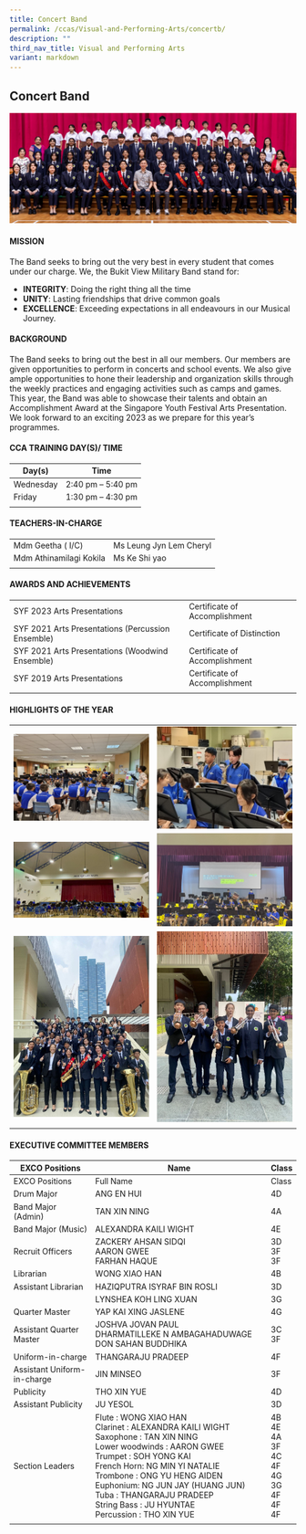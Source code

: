 ```yaml
---
title: Concert Band
permalink: /ccas/Visual-and-Performing-Arts/concertb/
description: ""
third_nav_title: Visual and Performing Arts
variant: markdown
---
```

## Concert Band

![](/images/CCA%20Page/Group%20Photo/Concert_Band_Formal.jpg)

#### MISSION

The Band seeks to bring out the very best in every student that comes under our charge.
We, the Bukit View Military Band stand for:
*	**INTEGRITY**: Doing the right thing all the time
*	**UNITY**: Lasting friendships that drive common goals
*	**EXCELLENCE**: Exceeding expectations in all endeavours in our Musical Journey.

#### BACKGROUND

The Band seeks to bring out the best in all our members. Our members are given opportunities to perform in concerts and school events. We also give ample opportunities to hone their leadership and organization skills through the weekly practices and engaging activities such as camps and games. This year, the Band was able to showcase their talents and obtain an Accomplishment Award at the Singapore Youth Festival Arts Presentation. We look forward to an exciting 2023 as we prepare for this year’s programmes.​

#### CCA TRAINING DAY(S)/ TIME

| Day(s)  |  Time |
|---|---|
| Wednesday  |  2:40 pm – 5:40 pm |
| Friday  | 1:30 pm – 4:30 pm  |
|   |   |


#### TEACHERS-IN-CHARGE

|   |   |
|---|---|
| Mdm Geetha ( I/C)  |  Ms Leung Jyn Lem Cheryl |
|  Mdm Athinamilagi Kokila|   Ms Ke Shi yao|
|   |   |

#### AWARDS AND ACHIEVEMENTS

|   |   |
|---|---|
| SYF 2023 Arts Presentations  | Certificate of Accomplishment  |
|  SYF 2021 Arts Presentations (Percussion Ensemble) | Certificate of Distinction  |
| SYF 2021 Arts Presentations (Woodwind Ensemble)  | Certificate of Accomplishment  |
| SYF 2019 Arts Presentations  | Certificate of Accomplishment  |
|   |   |

#### HIGHLIGHTS OF THE YEAR 

|   |   |  
|---|---|
|![](/images/CCA%20Page/Visual%20and%20Performing%20Arts/Concert%20Band/cca%20awareness.jpg)|![](/images/CCA%20Page/Visual%20and%20Performing%20Arts/Concert%20Band/cca%20awareness%202.jpg)|
|![](/images/CCA%20Page/Visual%20and%20Performing%20Arts/Concert%20Band/music%20exchange%20with%20monfort%20sec.png)|![](/images/CCA%20Page/Visual%20and%20Performing%20Arts/Concert%20Band/music%20exchange%20with%20pasir%20ris%20sec.png)|
|![](/images/CCA%20Page/Visual%20and%20Performing%20Arts/Concert%20Band/syf%202023%201.jpg)|![](/images/CCA%20Page/Visual%20and%20Performing%20Arts/Concert%20Band/syf%202023%202.jpg)|
|   |   |

#### EXECUTIVE COMMITTEE MEMBERS

|  EXCO Positions | Name  | Class  |
|---|---|---|
| EXCO Positions	| Full Name	| Class|
| Drum Major	| ANG EN HUI	| 4D|
| Band Major (Admin) |	TAN XIN NING|	4A|
| Band Major (Music)	| ALEXANDRA KAILI WIGHT|	4E|
| Recruit Officers	| ZACKERY AHSAN SIDQI <br>AARON GWEE<br>FARHAN HAQUE|3D<br>3F<br>3F|
| Librarian	| WONG XIAO HAN|	4B|
| Assistant Librarian|	HAZIQPUTRA ISYRAF BIN ROSLI|3D|
| | LYNSHEA KOH LING XUAN	|3G|
| Quarter Master|	YAP KAI XING JASLENE|	4G|
| Assistant Quarter Master|	JOSHVA JOVAN PAUL<br> DHARMATILLEKE N AMBAGAHADUWAGE DON SAHAN BUDDHIKA <br>|3C<br>3F|
| Uniform-in-charge|	THANGARAJU PRADEEP	| 4F|
| Assistant Uniform-in-charge|	JIN MINSEO	| 3F|
| Publicity 	| THO XIN YUE	| 4D|
| Assistant Publicity|	JU YESOL|	3D|
| Section Leaders|	Flute : WONG XIAO HAN<br>Clarinet : ALEXANDRA KAILI WIGHT<br>Saxophone : TAN XIN NING <br>Lower woodwinds : AARON GWEE <br>Trumpet : SOH YONG KAI<br>French Horn: NG MIN YI NATALIE<br>Trombone : ONG YU HENG AIDEN<br>Euphonium: NG JUN JAY (HUANG JUN) <br>Tuba : THANGARAJU PRADEEP<br>String Bass : JU HYUNTAE<br>Percussion : THO XIN YUE<br>|	4B<br>4E<br>4A<br>3F<br>4C<br>4F<br>4G<br>3G<br>4F<br>4F<br>4F<br>|
|   |   |   |